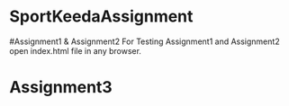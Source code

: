 # SportKeedaAssignment
#Assignment1 & Assignment2
For Testing Assignment1 and Assignment2 open index.html file in any browser.

# Assignment3


